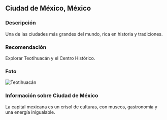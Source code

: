## Ciudad de México, México
### Descripción
Una de las ciudades más grandes del mundo, rica en historia y tradiciones.
### Recomendación
Explorar Teotihuacán y el Centro Histórico.
### Foto
![Teotihuacán](https://media.admagazine.com/photos/6215cb21270b6c35ebf618b2/16:9/w_2560%2Cc_limit/Chichen%2520itza%25CC%2581%2520.jpg)
### Información sobre Ciudad de México
La capital mexicana es un crisol de culturas, con museos, gastronomía y una energía inigualable.
